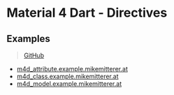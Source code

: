 # Material 4 Dart - Directives

## Examples
> [GitHub](https://github.com/MikeMitterer/m4d_directive)

   - [m4d_attribute.example.mikemitterer.at](http://m4d_attribute.example.mikemitterer.at)
   - [m4d_class.example.mikemitterer.at](http://m4d_class.example.mikemitterer.at)
   - [m4d_model.example.mikemitterer.at](http://m4d_model.example.mikemitterer.at)
 
